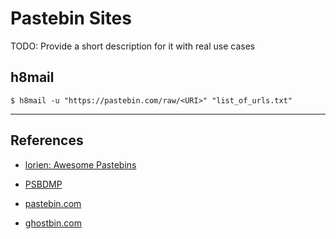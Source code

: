 # Pastebin Sites

TODO: Provide a short description for it with real use cases

## h8mail

```
$ h8mail -u "https://pastebin.com/raw/<URI>" "list_of_urls.txt"
```

---
## References

- [lorien: Awesome Pastebins](https://github.com/lorien/awesome-pastebins)

- [PSBDMP](https://psbdmp.ws/)

- [pastebin.com](https://pastebin.com)

- [ghostbin.com](https://ghostbin.com)